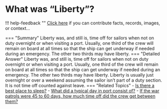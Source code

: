# What was “Liberty”?

!!! help-feedback ""
    <a href="/feedback/" data-feedback-link>Click here</a>
    if you can contribute facts, records, images, or context…

<a id="summary"></a>
=== "Summary"
    Liberty was, and still is, time off for sailors when not on duty overnight or when visiting a port. Usually, one third of the crew will remain on board at all times so that the ship can get underway if needed during an emergency. The other two thirds may have liberty.
=== "Detailed Answer"
    Liberty was, and still is, time off for sailors when not on duty overnight or when visiting a port.  Usually, one third of the crew will remain on board at all times so that the ship can get underway if needed during an emergency.  The other two thirds may have liberty.  Liberty is usually just overnight or over a weekend assuming the sailor isn’t part of a duty section.  It is not time off counted against leave.
=== "Related Topics"
    - [Is there a best place to sleep?](./is-there-a-best-place-to-sleep.md#summary)
    - [What did a typical day in port consist of?](./what-did-a-typical-day-in-port-consist-of.md#summary)
    - [If the war patrols were 45 to 60 days, how much time off did the crew get between them?](./if-the-war-patrols-were-45-to-60-days-how-much-time-off-did-the-crew-get-between.md#summary)